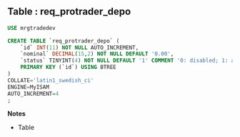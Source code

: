 Table : req_protrader_depo
---------------------------

```SQL
USE mrgtradedev

CREATE TABLE `req_protrader_depo` (
	`id` INT(11) NOT NULL AUTO_INCREMENT,
	`nominal` DECIMAL(15,2) NOT NULL DEFAULT '0.00',
	`status` TINYINT(4) NOT NULL DEFAULT '1' COMMENT '0: disabled; 1: active',
	PRIMARY KEY (`id`) USING BTREE
)
COLLATE='latin1_swedish_ci'
ENGINE=MyISAM
AUTO_INCREMENT=4
;
```
__Notes__

+ Table